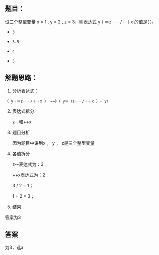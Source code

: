 ## 题目：

设三个整型变量 x = 1 , y = 2 , z = 3，则表达式 y＋＝z－－/＋＋x 的值是(   )。

- ```
  3
  ```

- ```
  3.5
  ```

- ```
  4
  ```

- ```
  5
  ```

## 解题思路：

1. 分析表达式：

`（ y＋＝z－－/＋＋x ） ==》（ y＝（z－－/＋＋x ）+ y）`

2. 表达式拆分

   z--和++x

3. 题目分析

   因为题目中讲到x ， y ， z是三个整型变量

4. 各值拆分

   z--表达式为：3

   ++x表达式为：2

   3 / 2 = 1；

   1 + 2 = 3；

5. 结果

答案为3



## 答案

为3，选a

